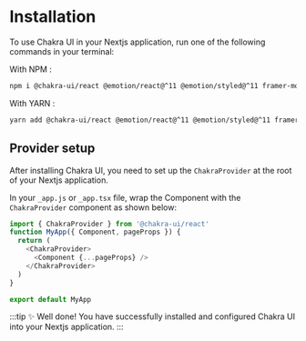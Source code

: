 # Installation

To use Chakra UI in your Nextjs application, run one of the following commands in your terminal:

With NPM :

```bash
npm i @chakra-ui/react @emotion/react@^11 @emotion/styled@^11 framer-motion@^6
```

With YARN : 

```bash
yarn add @chakra-ui/react @emotion/react@^11 @emotion/styled@^11 framer-motion@^6
```

## Provider setup

After installing Chakra UI, you need to set up the `ChakraProvider` at the root of your Nextjs application.

In your `_app.js` or `_app.tsx` file, wrap the Component with the `ChakraProvider` component as shown below:

```js
import { ChakraProvider } from '@chakra-ui/react'
function MyApp({ Component, pageProps }) {
  return (
    <ChakraProvider>
      <Component {...pageProps} />
    </ChakraProvider>
  )
}

export default MyApp
```

:::tip
:sparkles: Well done! You have successfully installed and configured Chakra UI into your Nextjs application.
:::